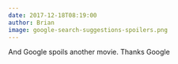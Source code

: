 ```yaml
---
date: 2017-12-18T08:19:00
author: Brian
image: google-search-suggestions-spoilers.png
---
```

And Google spoils another movie. Thanks Google
